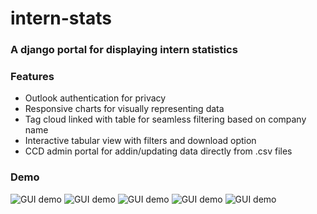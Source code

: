 
# intern-stats

### A django portal for displaying intern statistics

### Features
- Outlook authentication for privacy
- Responsive charts for visually representing data
- Tag cloud linked with table for seamless filtering based on company name
- Interactive tabular view with filters and download option
- CCD admin portal for addin/updating data directly from .csv files



### Demo
![GUI demo](demo1.png?raw=true "Demo image")
![GUI demo](demo2.png?raw=true "Demo image")
![GUI demo](demo3.png?raw=true "Demo image")
![GUI demo](demo4.png?raw=true "Demo image")
![GUI demo](demo5.png?raw=true "Demo image")

